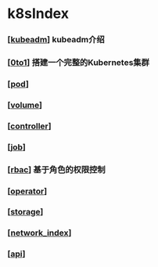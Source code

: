 # k8sIndex
### [[kubeadm]] kubeadm介绍

### [[0to1]] 搭建一个完整的Kubernetes集群

### [[pod]] 

### [[volume]]

### [[controller]]

### [[job]] 

### [[rbac]] 基于角色的权限控制

### [[operator]]

### [[storage]]

### [[network_index]]

### [[api]]



[//begin]: # "Autogenerated link references for markdown compatibility"
[kubeadm]: kubeadm "kubeadm"
[0to1]: 0to1 "0to1"
[pod]: pod "pod"
[volume]: volume "volume"
[controller]: controller "controller"
[job]: controller/job "job"
[rbac]: rbac "rbac"
[operator]: operator "operator"
[storage]: storage "storage"
[network_index]: network/network_index "network_index"
[api]: api "api"
[//end]: # "Autogenerated link references"